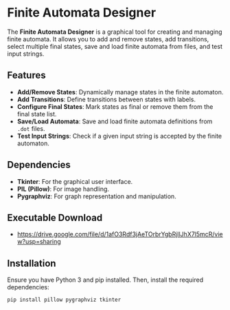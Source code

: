# Finite Automata Designer

The **Finite Automata Designer** is a graphical tool for creating and managing finite automata. It allows you to add and remove states, add transitions, select multiple final states, save and load finite automata from files, and test input strings.

## Features

- **Add/Remove States**: Dynamically manage states in the finite automaton.
- **Add Transitions**: Define transitions between states with labels.
- **Configure Final States**: Mark states as final or remove them from the final state list.
- **Save/Load Automata**: Save and load finite automata definitions from `.dot` files.
- **Test Input Strings**: Check if a given input string is accepted by the finite automaton.

## Dependencies

- **Tkinter**: For the graphical user interface.
- **PIL (Pillow)**: For image handling.
- **Pygraphviz**: For graph representation and manipulation.

## Executable Download
- https://drive.google.com/file/d/1afO3Rdf3jAeTOrbrYgbRjllJhX7l5mcR/view?usp=sharing
  
## Installation

Ensure you have Python 3 and pip installed. Then, install the required dependencies:

```sh
pip install pillow pygraphviz tkinter
